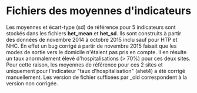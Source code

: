 Fichiers des moyennes d'indicateurs
===================================

Les moyennes et écart-type (sd) de référence pour 5 indicateurs sont stockés dans les fichiers __het_mean__ et __het_sd__. Ils sont construits à partir des données de novembre 2014 à octobre 2015 inclu sauf pour HTP et NHC. En effet un bug corrigé à partir de novembre 2015 faisait que les modes de sortie vers le domicile n'étaient pas pris en compte. Il en résulte un taux anormalement élevé d'hospitalisations (> 70%) pour ces deux sites. Pour cette raison, les moyennes de référence pour ces 2 sites et uniquement pour l'indicateur "taux d'hospitalisation" (ahet4) a été corrigé manuellement. Les version de fichier suffixées par _old correspondent à la version non corrigée.